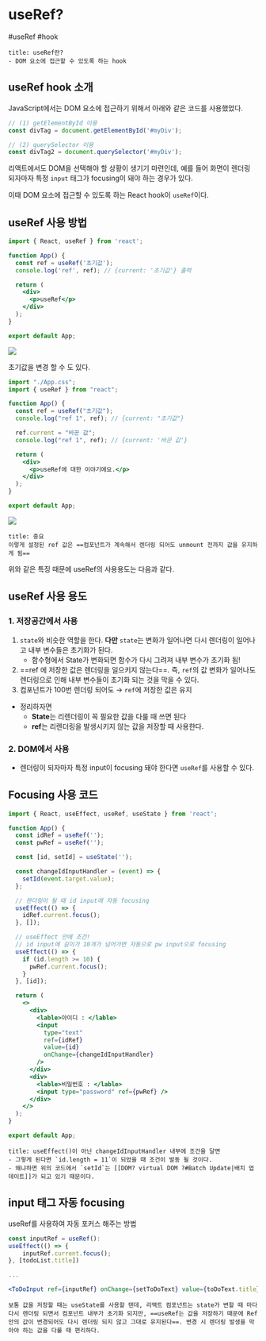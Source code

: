 # useRef?
#useRef #hook

```ad-note
title: useRef란?
- DOM 요소에 접근할 수 있도록 하는 hook
```

## useRef hook 소개

JavaScript에서는 DOM 요소에 접근하기 위해서 아래와 같은 코드를 사용했었다. 

```javascript
// (1) getElementById 이용
const divTag = document.getElementById('#myDiv');

// (2) querySelector 이용
const divTag2 = document.querySelector('#myDiv');
```

리액트에서도 DOM을 선택해야 할 상황이 생기기 마련인데, 예를 들어 화면이 렌더링 되자마자 특정 `input` 태그가 focusing이 돼야 하는 경우가 있다. 

이때 DOM 요소에 접근할 수 있도록 하는 React hook이 `useRef`이다. 

## useRef 사용 방법

```jsx
import { React, useRef } from 'react';

function App() {
  const ref = useRef('초기값');
  console.log('ref', ref); // {current: '초기값'} 출력

  return (
    <div>
      <p>useRef</p>
    </div>
  );
}

export default App;

```

![](https://i.imgur.com/N4shvRi.png)

초기값을 변경 할 수 도 있다.

```jsx
import "./App.css";
import { useRef } from "react";

function App() {
  const ref = useRef("초기값");
  console.log("ref 1", ref); // {current: "초기값"}

  ref.current = "바꾼 값";
  console.log("ref 1", ref); // {current: '바꾼 값'}

  return (
    <div>
      <p>useRef에 대한 이야기에요.</p>
    </div>
  );
}

export default App;
```

![](https://i.imgur.com/hKrq8h1.png)

```ad-important
title: 중요
이렇게 설정된 ref 값은 ==컴포넌트가 계속해서 렌더링 되어도 unmount 전까지 값을 유지하게 됨==
```

위와 같은 특징 때문에 useRef의 사용용도는 다음과 같다.

## useRef 사용 용도

### 1. 저장공간에서 사용

1. `state`와 비슷한 역할을 한다. **다만** `state`는 변화가 일어나면 다시 렌더링이 일어나고 내부 변수들은 초기화가 된다.
	* 함수형에서 State가 변화되면 함수가 다시 그려져 내부 변수가 초기화 됨!
2. ==ref 에 저장한 값은 렌더링을 일으키지 않는다==. 즉, `ref`의 값 변화가 일어나도 렌더링으로 인해 내부 변수들이 초기화 되는 것을 막을 수 있다.
3. 컴포넌트가 100번 렌더링 되어도 → `ref`에 저장한 값은 유지

- 정리하자면
	- **State**는 리렌더링이 꼭 필요한 값을 다룰 때 쓰면 된다
	- **ref**는 리렌더링을 발생시키지 않는 값을 저장할 때 사용한다.

### 2. DOM에서 사용

- 렌더링이 되자마자 특정 input이 focusing 돼야 한다면 `useRef`를 사용할 수 있다. 

## Focusing 사용 코드

```jsx
import { React, useEffect, useRef, useState } from 'react';

function App() {
  const idRef = useRef('');
  const pwRef = useRef('');

  const [id, setId] = useState('');

  const changeIdInputHandler = (event) => {
    setId(event.target.value);
  };

  // 렌더링이 될 때 id input에 자동 focusing
  useEffect(() => {
    idRef.current.focus();
  }, []);

  // useEffect 안에 조건!
  // id input에 길이가 10개가 넘어가면 자동으로 pw input으로 focusing
  useEffect(() => {
    if (id.length >= 10) {
      pwRef.current.focus();
    }
  }, [id]);

  return (
    <>
      <div>
        <lable>아이디 : </lable>
        <input
          type="text"
          ref={idRef}
          value={id}
          onChange={changeIdInputHandler}
        />
      </div>
      <div>
        <lable>비밀번호 : </lable>
        <input type="password" ref={pwRef} />
      </div>
    </>
  );
}

export default App;

```

```ad-note
title: useEffect()이 아닌 changeIdInputHandler 내부에 조건을 달면
- 그렇게 된다면 `id.length = 11`이 되었을 때 조건이 발동 될 것이다. 
- 왜냐하면 위의 코드에서 `setId`는 [[DOM? virtual DOM ?#Batch Update|배치 업데이트]]가 되고 있기 때문이다.
```

## input 태그 자동 focusing

useRef를 사용하여 자동 포커스 해주는 방법

```jsx
const inputRef = useRef():
useEffect(() => {
	inputRef.current.focus();
}, [todoList.title])

...

<ToDoInput ref={inputRef} onChange={setToDoText} value={toDoText.title} />
```

```ad-note
보통 값을 저장할 때는 useState를 사용할 텐데, 리액트 컴포넌트는 state가 변할 때 마다 다시 렌더링 되면서 컴포넌트 내부가 초기화 되지만, ==useRef는 값을 저장하기 때문에 Ref안의 값이 변경되어도 다시 렌더링 되지 않고 그대로 유지된다==. 변경 시 렌더링 발생을 막아야 하는 값을 다룰 때 편리하다.
```

